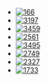 
- [![166](https://img.shields.io/badge/166-Fraction_to_Recurring_Decimal-blue)](https://leetcode.com/problems/fraction-to-recurring-decimal/description/?envType=daily-question&envId=2025-09-24)
- [![3197](https://img.shields.io/badge/3197-Find_the_Minimum_Area_to_Cover_All_Ones_II-blue)](https://leetcode.com/problems/find-the-minimum-area-to-cover-all-ones-ii/description/?envType=daily-question&envId=2025-08-23) 
- [![3459](https://img.shields.io/badge/3459-Length_of_Longest_V_Shaped_Diagonal_Segment-blue)](https://leetcode.com/problems/length-of-longest-v-shaped-diagonal-segment/description/?envType=daily-question&envId=2025-08-27) 
- [![2561](https://img.shields.io/badge/2561-Rearranging_Fruits-blue)](https://leetcode.com/problems/rearranging-fruits/description/?envType=daily-question&envId=2025-08-02) 
- [![3495](https://img.shields.io/badge/2561-Minimum_Operations_to_Make_Array_Elements_Zero-blue)](https://leetcode.com/problems/minimum-operations-to-make-array-elements-zero/description/?envType=daily-question&envId=2025-09-06)
- [![2749](https://img.shields.io/badge/2749-Minimum_Operations_to_Make_the_Integer_Zero-blue)](https://leetcode.com/problems/minimum-operations-to-make-the-integer-zero/?envType=daily-question&envId=2025-09-06)
- [![2327](https://img.shields.io/badge/2327-Number_of_People_Aware_of_a_Secret-blue)](https://leetcode.com/problems/number-of-people-aware-of-a-secret/description/?envType=daily-question&envId=2025-09-09)
- [![1733](https://img.shields.io/badge/1733-Minimum_Number_of_People_to_Teach-blue)](https://leetcode.com/problems/minimum-number-of-people-to-teach/description/?envType=daily-question&envId=2025-09-10)
